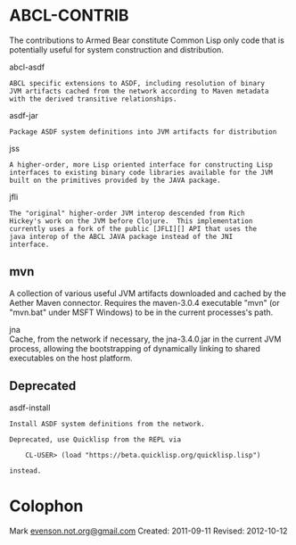 ABCL-CONTRIB
============

The contributions to Armed Bear constitute Common Lisp only code that
is potentially useful for system construction and distribution.


abcl-asdf 

    ABCL specific extensions to ASDF, including resolution of binary
    JVM artifacts cached from the network according to Maven metadata
    with the derived transitive relationships.
    

asdf-jar

    Package ASDF system definitions into JVM artifacts for distribution
    

jss
    
    A higher-order, more Lisp oriented interface for constructing Lisp
    interfaces to existing binary code libraries available for the JVM
    built on the primitives provided by the JAVA package.
    
jfli

    The "original" higher-order JVM interop descended from Rich
    Hickey's work on the JVM before Clojure.  This implementation
    currently uses a fork of the public [JFLI][] API that uses the
    java interop of the ABCL JAVA package instead of the JNI
    interface.  
    
[jfli]: http://sourceforge.net/projects/jfli/
    
   
mvn
---
   
A collection of various useful JVM artifacts downloaded and cached by
the Aether Maven connector.  Requires the maven-3.0.4 executable "mvn"
(or "mvn.bat" under MSFT Windows) to be in the current processes's path.
    
jna     
    Cache, from the network if necessary, the jna-3.4.0.jar in
    the current JVM process, allowing the bootstrapping of
    dynamically linking to shared executables on the host platform.


Deprecated
----------

asdf-install
    
    Install ASDF system definitions from the network.  
    
    Deprecated, use Quicklisp from the REPL via
    
        CL-USER> (load "https://beta.quicklisp.org/quicklisp.lisp")
       
    instead.

# Colophon

Mark <evenson.not.org@gmail.com>
Created:  2011-09-11
Revised:  2012-10-12




